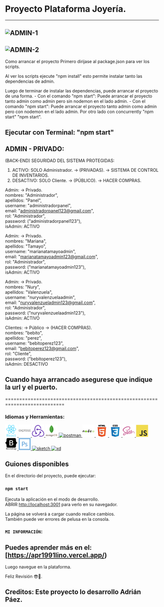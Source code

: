 # Proyecto Plataforma Joyería.

---

## ![ADMIN-1](https://user-images.githubusercontent.com/54821048/235185771-7e18a716-c299-428a-8c23-858ce97b290d.png)

## ![ADMIN-2](https://user-images.githubusercontent.com/54821048/235185986-0228786f-40ab-4847-93e8-630f11806ace.png)

Como arrancar el proyecto Primero dirijase al package.json para ver los scripts.

Al ver los scripts ejecute "npm install" esto permite instalar tanto las dependencias de admin.

Luego de terminar de instalar las dependencias, puede arrancar el proyecto de una forma. - Con el comando "npm start": Puede arrancar el proyecto tanto admin como admin pero sin nodemon en el lado admin. - Con el comando "npm start": Puede arrancar el proyecto tanto admin como admin pero con nodemon en el lado admin. Por otro lado con concurrently "npm start" "npm start".

## Ejecutar con Terminal: "npm start"

## ADMIN - PRIVADO:

(BACK-END) SEGURIDAD DEL SISTEMA PROTEGIDAS: <br />

1. ACTIVO: SOLO Administrador. -> (PRIVADAS). -> SISTEMA DE CONTROL DE INVENTARIOS. <br />
2. DESACTIVO: SOLO Cliente. -> (PÚBLICO). -> HACER COMPRAS. <br />

Admin: -> Privado. <br />
nombres: "Administrador", <br />
apellidos: "Panel", <br />
username: "administradorpanel", <br />
email: "administradorpanel123@gmail.com", <br />
rol: "Administrador", <br />
password: ("administradorpanel123"), <br />
isAdmin: ACTIVO <br />

Admin: -> Privado. <br />
nombres: "Mariana", <br />
apellidos: "Tamayo", <br />
username: "marianatamayoadmin", <br />
email: "marianatamayoadmin123@gmail.com", <br />
rol: "Administrador", <br />
password: ("marianatamayoadmin123"), <br />
isAdmin: ACTIVO <br />

Admin: -> Privado. <br />
nombres: "Nury", <br />
apellidos: "Valenzuela", <br />
username: "nuryvalenzuelaadmin", <br />
email: "nuryvalenzueladmin123@gmail.com", <br />
rol: "Administrador", <br />
password: ("nuryvalenzuelaadmin123"), <br />
isAdmin: ACTIVO <br />

Clientes: -> Público -> (HACER COMPRAS).<br />
nombres: "bebito", <br />
apellidos: "perez", <br />
username: "bebitoperez123", <br />
email: "bebitoperez123@gmail.com", <br />
rol: "Cliente", <br />
password: ("bebitoperez123"), <br />
isAdmin: DESACTIVO <br />

## Cuando haya arrancado asegurese que indique la url y el puerto.

===========================================================================

<h3 align="left">Idiomas y Herramientas:</h3>
<p align="left">
<a href="https://reactjs.org/" target="_blank" rel="noreferrer">
 <img src="https://raw.githubusercontent.com/devicons/devicon/master/icons/react/react-original-wordmark.svg" alt="react" width="40" height="40"/>
 </a>
 <a href="https://expressjs.com" target="_blank" rel="noreferrer">
<img src="https://raw.githubusercontent.com/devicons/devicon/master/icons/express/express-original-wordmark.svg" alt="express" width="40" height="40"/>
</a>
<a href="https://redux.js.org" target="_blank" rel="noreferrer">
 <img src="https://raw.githubusercontent.com/devicons/devicon/master/icons/redux/redux-original.svg" alt="redux" width="40" height="40"/>
 </a>
 <a href="https://www.mongodb.com/" target="_blank" rel="noreferrer">
 <img src="https://raw.githubusercontent.com/devicons/devicon/master/icons/mongodb/mongodb-original-wordmark.svg" alt="mongodb" width="40" height="40"/>
 </a>
 <a href="https://postman.com" target="_blank" rel="noreferrer">
 <img src="https://www.vectorlogo.zone/logos/getpostman/getpostman-icon.svg" alt="postman" width="40" height="40"/>
 </a>
 <a href="https://nodejs.org" target="_blank" rel="noreferrer">
 <img src="https://raw.githubusercontent.com/devicons/devicon/master/icons/nodejs/nodejs-original-wordmark.svg" alt="nodejs" width="40" height="40"/>
 </a>
 <a href="https://www.w3.org/html/" target="_blank" rel="noreferrer">
 <img src="https://raw.githubusercontent.com/devicons/devicon/master/icons/html5/html5-original-wordmark.svg" alt="html5" width="40" height="40"/>
 </a>
 <a href="https://www.w3schools.com/css/" target="_blank" rel="noreferrer">
<img src="https://raw.githubusercontent.com/devicons/devicon/master/icons/css3/css3-original-wordmark.svg" alt="css3" width="40" height="40"/>
</a>
<a href="https://sass-lang.com" target="_blank" rel="noreferrer">
 <img src="https://raw.githubusercontent.com/devicons/devicon/master/icons/sass/sass-original.svg" alt="sass" width="40" height="40"/>
 </a>
<a href="https://developer.mozilla.org/en-US/docs/Web/JavaScript" target="_blank" rel="noreferrer">
 <img src="https://raw.githubusercontent.com/devicons/devicon/master/icons/javascript/javascript-original.svg" alt="javascript" width="40" height="40"/>
 </a>
<a href="https://getbootstrap.com" target="_blank" rel="noreferrer">
<img src="https://raw.githubusercontent.com/devicons/devicon/master/icons/bootstrap/bootstrap-plain-wordmark.svg" alt="bootstrap" width="40" height="40"/>
</a>
 <a href="https://www.photoshop.com/en" target="_blank" rel="noreferrer">
 <img src="https://raw.githubusercontent.com/devicons/devicon/master/icons/photoshop/photoshop-line.svg" alt="photoshop" width="40" height="40"/>
 </a>
 <a href="https://www.sketch.com/" target="_blank" rel="noreferrer">
 <img src="https://www.vectorlogo.zone/logos/sketchapp/sketchapp-icon.svg" alt="sketch" width="40" height="40"/>
 </a>
<a href="https://www.adobe.com/products/xd.html" target="_blank" rel="noreferrer">
<img src="https://cdn.worldvectorlogo.com/logos/adobe-xd.svg" alt="xd" width="40" height="40"/>
</a>
</p>

## Guiones disponibles

En el directorio del proyecto, puede ejecutar:

### `npm start`

Ejecuta la aplicación en el modo de desarrollo.\
ABRIR [http://localhost:3001](http://localhost:3001) para verlo en su navegador.

La página se volverá a cargar cuando realice cambios.\
También puede ver errores de pelusa en la consola.

### `MI INFORMACIÓN`:

## Puedes aprender más en el: [https://apr1991lino.vercel.app/)

Luego navegue en la plataforma.

Feliz Revisión 😎🤞.

## Creditos: Este proyecto lo desarrollo Adrián Páez.
